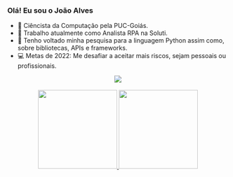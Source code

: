 ### Olá! Eu sou o João Alves

- 📖 Ciêncista da Computação pela PUC-Goiás.<br>
- 💼 Trabalho atualmente como Analista RPA na Soluti.<br>
- 🌱 Tenho voltado minha pesquisa para a linguagem Python assim como, sobre bibliotecas, APIs e frameworks.<br>
- ‍💻 Metas de 2022: Me desafiar a aceitar mais riscos, sejam pessoais ou profissionais.<br>

<div align="center">
  <a href="https://www.linkedin.com/in/joaoauvs/" target="_blank"><img src="https://img.shields.io/badge/-LinkedIn-%230077B5?style=for-the-badge&logo=linkedin&logoColor=white"</a>
</div>

  <br>
  
<div align="center">
  <a href="https://github.com/JoaoAuvs">
  <img height="180em" src="https://github-readme-stats.vercel.app/api?username=JoaoAuvs&show_icons=true&theme=dracula&include_all_commits=true&count_private=true"/>
  <img height="180em" src="https://github-readme-stats.vercel.app/api/top-langs/?username=JoaoAuvs&layout=compact&langs_count=7&theme=dracula"/>
</div>
